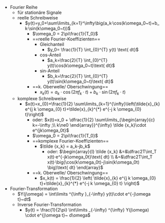- Fourier Reihe
	- für stationäre Signale
	- reelle Schreibweise 
		- $y(t)=y_0+\sum\limits_{k=1}^\infty\big(a_k·\cos(k\omega_0~t)+b_k·\sin(k\omega_0~t))$  
			- $\omega_0 = 2\pi\frac{1}{T_0}$ 
			- ==reelle Fourier-Koeffizienten== 
				- Gleichanteil 
					- $y_0= \frac{1}{T} \int_{0}^{T} y(t) \text{ dt}$ 
				- cos-Anteil 
					- $a_k=\frac{2}{T} \int_{0}^{T} y(t)\cos(k\omega_0~t)\text{ dt}$ 
				- sin-Anteil 
					- $b_k=\frac{2}{T} \int_{0}^{T} y(t)\sin(k\omega_0~t)\text{ dt}$ 
			- ==k. Oberwelle/ Oberschwingung== 
				- $x_k(t) = a_k\cdot \cos(2\pi f_k \cdot t) + b_k\cdot \sin(2\pi f_k \cdot t)$ 
	- komplexe Schreibweise
		- $x(t)=x_{0}+\frac{1}{2} \sum\limits_{k=1}^{\infty}\left(\tilde{x}_{k} e^{j k \omega_{0} t}+\tilde{x}_{k}^{*} e^{-j k \omega_{0} t}\right)$ 
			- oder: $x(t)=x_0 + \dfrac{1}{2} \sum\limits_{\begin{array}{c} k=-\infty ;\\ k\ne0 \end{array}}^{\infty} \tilde {x_k}\cdot e^{jk\omega_0t}$ 
			- $\omega_0 = 2\pi\frac{1}{T_0}$ 
			- ==komplexe Fourier-Koeffizienten== 
				- $\tilde {x_k} = a_k-jb_k$ 
					- oder: $\begin{array}{l} \tilde {x_k} &=&\dfrac2T\int_T x(t)·e^{-jk\omega_0t}\text{ dt} \\  &=&\dfrac2T\int_T x(t)·\big(\cos(k\omega_0t)-j\sin(k\omega_0t) \big)\text{ dt} \end{array}$ 
			- ==k. Oberwelle/ Oberschwingung== 
				- $x_k(t) = \frac{1}{2} \left( \tilde{x}_{k} e^{j k \omega_{0} t}+\tilde{x}_{k}^{*} e^{-j k \omega_{0} t} \right)$ 
- Fourier-Transformation 
	- $Y(j\omega) = \int\limits ^{\infty }_{-\infty} y(t)\cdot e^{-j\omega t}~dt$ 
	- Inverse Fourier-Transformation 
		- $y(t) = \frac{1}{2\pi} \int\limits  _{-\infty} ^{\infty} Y(j\omega) \cdot e^{j\omega t}~ d\omega$ 
